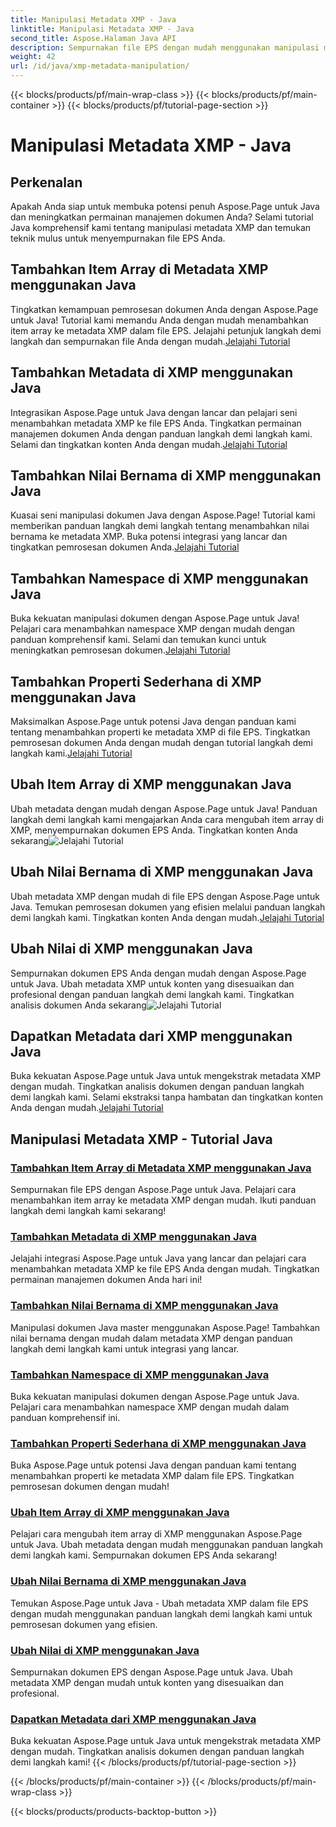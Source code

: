 ```yaml
---
title: Manipulasi Metadata XMP - Java
linktitle: Manipulasi Metadata XMP - Java
second_title: Aspose.Halaman Java API
description: Sempurnakan file EPS dengan mudah menggunakan manipulasi metadata XMP—mulai dari menambahkan item hingga ekstraksi. Tingkatkan manajemen dokumen Anda dengan panduan kami.
weight: 42
url: /id/java/xmp-metadata-manipulation/
---
```


{{< blocks/products/pf/main-wrap-class >}}
{{< blocks/products/pf/main-container >}}
{{< blocks/products/pf/tutorial-page-section >}}

# Manipulasi Metadata XMP - Java


## Perkenalan

Apakah Anda siap untuk membuka potensi penuh Aspose.Page untuk Java dan meningkatkan permainan manajemen dokumen Anda? Selami tutorial Java komprehensif kami tentang manipulasi metadata XMP dan temukan teknik mulus untuk menyempurnakan file EPS Anda.

## Tambahkan Item Array di Metadata XMP menggunakan Java

 Tingkatkan kemampuan pemrosesan dokumen Anda dengan Aspose.Page untuk Java! Tutorial kami memandu Anda dengan mudah menambahkan item array ke metadata XMP dalam file EPS. Jelajahi petunjuk langkah demi langkah dan sempurnakan file Anda dengan mudah.[Jelajahi Tutorial](./add-array-items/)

## Tambahkan Metadata di XMP menggunakan Java

 Integrasikan Aspose.Page untuk Java dengan lancar dan pelajari seni menambahkan metadata XMP ke file EPS Anda. Tingkatkan permainan manajemen dokumen Anda dengan panduan langkah demi langkah kami. Selami dan tingkatkan konten Anda dengan mudah.[Jelajahi Tutorial](./add-metadata/)

## Tambahkan Nilai Bernama di XMP menggunakan Java

Kuasai seni manipulasi dokumen Java dengan Aspose.Page! Tutorial kami memberikan panduan langkah demi langkah tentang menambahkan nilai bernama ke metadata XMP. Buka potensi integrasi yang lancar dan tingkatkan pemrosesan dokumen Anda.[Jelajahi Tutorial](./add-named-value/)

## Tambahkan Namespace di XMP menggunakan Java

 Buka kekuatan manipulasi dokumen dengan Aspose.Page untuk Java! Pelajari cara menambahkan namespace XMP dengan mudah dengan panduan komprehensif kami. Selami dan temukan kunci untuk meningkatkan pemrosesan dokumen.[Jelajahi Tutorial](./add-namespace/)

## Tambahkan Properti Sederhana di XMP menggunakan Java

 Maksimalkan Aspose.Page untuk potensi Java dengan panduan kami tentang menambahkan properti ke metadata XMP di file EPS. Tingkatkan pemrosesan dokumen Anda dengan mudah dengan tutorial langkah demi langkah kami.[Jelajahi Tutorial](./add-simple-properties/)

## Ubah Item Array di XMP menggunakan Java

 Ubah metadata dengan mudah dengan Aspose.Page untuk Java! Panduan langkah demi langkah kami mengajarkan Anda cara mengubah item array di XMP, menyempurnakan dokumen EPS Anda. Tingkatkan konten Anda sekarang![Jelajahi Tutorial](./change-array-items/)

## Ubah Nilai Bernama di XMP menggunakan Java

Ubah metadata XMP dengan mudah di file EPS dengan Aspose.Page untuk Java. Temukan pemrosesan dokumen yang efisien melalui panduan langkah demi langkah kami. Tingkatkan konten Anda dengan mudah.[Jelajahi Tutorial](./change-named-value/)

## Ubah Nilai di XMP menggunakan Java

 Sempurnakan dokumen EPS Anda dengan mudah dengan Aspose.Page untuk Java. Ubah metadata XMP untuk konten yang disesuaikan dan profesional dengan panduan langkah demi langkah kami. Tingkatkan analisis dokumen Anda sekarang![Jelajahi Tutorial](./change-values/)

## Dapatkan Metadata dari XMP menggunakan Java

 Buka kekuatan Aspose.Page untuk Java untuk mengekstrak metadata XMP dengan mudah. Tingkatkan analisis dokumen dengan panduan langkah demi langkah kami. Selami ekstraksi tanpa hambatan dan tingkatkan konten Anda dengan mudah.[Jelajahi Tutorial](./get-metadata/)
## Manipulasi Metadata XMP - Tutorial Java
### [Tambahkan Item Array di Metadata XMP menggunakan Java](./add-array-items/)
Sempurnakan file EPS dengan Aspose.Page untuk Java. Pelajari cara menambahkan item array ke metadata XMP dengan mudah. Ikuti panduan langkah demi langkah kami sekarang!
### [Tambahkan Metadata di XMP menggunakan Java](./add-metadata/)
Jelajahi integrasi Aspose.Page untuk Java yang lancar dan pelajari cara menambahkan metadata XMP ke file EPS Anda dengan mudah. Tingkatkan permainan manajemen dokumen Anda hari ini!
### [Tambahkan Nilai Bernama di XMP menggunakan Java](./add-named-value/)
Manipulasi dokumen Java master menggunakan Aspose.Page! Tambahkan nilai bernama dengan mudah dalam metadata XMP dengan panduan langkah demi langkah kami untuk integrasi yang lancar.
### [Tambahkan Namespace di XMP menggunakan Java](./add-namespace/)
Buka kekuatan manipulasi dokumen dengan Aspose.Page untuk Java. Pelajari cara menambahkan namespace XMP dengan mudah dalam panduan komprehensif ini.
### [Tambahkan Properti Sederhana di XMP menggunakan Java](./add-simple-properties/)
Buka Aspose.Page untuk potensi Java dengan panduan kami tentang menambahkan properti ke metadata XMP dalam file EPS. Tingkatkan pemrosesan dokumen dengan mudah!
### [Ubah Item Array di XMP menggunakan Java](./change-array-items/)
Pelajari cara mengubah item array di XMP menggunakan Aspose.Page untuk Java. Ubah metadata dengan mudah menggunakan panduan langkah demi langkah kami. Sempurnakan dokumen EPS Anda sekarang!
### [Ubah Nilai Bernama di XMP menggunakan Java](./change-named-value/)
Temukan Aspose.Page untuk Java - Ubah metadata XMP dalam file EPS dengan mudah menggunakan panduan langkah demi langkah kami untuk pemrosesan dokumen yang efisien.
### [Ubah Nilai di XMP menggunakan Java](./change-values/)
Sempurnakan dokumen EPS dengan Aspose.Page untuk Java. Ubah metadata XMP dengan mudah untuk konten yang disesuaikan dan profesional.
### [Dapatkan Metadata dari XMP menggunakan Java](./get-metadata/)
Buka kekuatan Aspose.Page untuk Java untuk mengekstrak metadata XMP dengan mudah. Tingkatkan analisis dokumen dengan panduan langkah demi langkah kami!
{{< /blocks/products/pf/tutorial-page-section >}}

{{< /blocks/products/pf/main-container >}}
{{< /blocks/products/pf/main-wrap-class >}}

{{< blocks/products/products-backtop-button >}}
